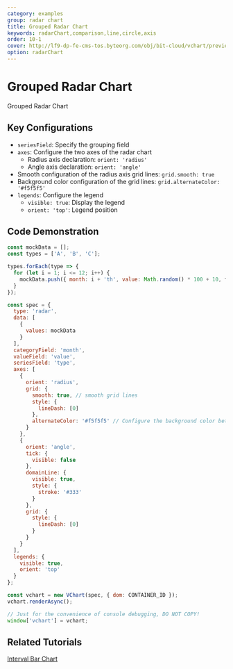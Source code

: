 ```yaml
---
category: examples
group: radar chart
title: Grouped Radar Chart
keywords: radarChart,comparison,line,circle,axis
order: 10-1
cover: http://lf9-dp-fe-cms-tos.byteorg.com/obj/bit-cloud/vchart/preview/radar-chart/multiple-radar.png
option: radarChart
---
```


# Grouped Radar Chart

Grouped Radar Chart

## Key Configurations

- `seriesField`: Specify the grouping field
- `axes`: Configure the two axes of the radar chart
  - Radius axis declaration: `orient: 'radius'`
  - Angle axis declaration: `orient: 'angle'`
- Smooth configuration of the radius axis grid lines: `grid.smooth: true`
- Background color configuration of the grid lines: `grid.alternateColor: '#f5f5f5'`
- `legends`: Configure the legend
  - `visible: true`: Display the legend
  - `orient: 'top'`: Legend position

## Code Demonstration

```javascript livedemo
const mockData = [];
const types = ['A', 'B', 'C'];

types.forEach(type => {
  for (let i = 1; i <= 12; i++) {
    mockData.push({ month: i + 'th', value: Math.random() * 100 + 10, type });
  }
});

const spec = {
  type: 'radar',
  data: [
    {
      values: mockData
    }
  ],
  categoryField: 'month',
  valueField: 'value',
  seriesField: 'type',
  axes: [
    {
      orient: 'radius',
      grid: {
        smooth: true, // smooth grid lines
        style: {
          lineDash: [0]
        },
        alternateColor: '#f5f5f5' // Configure the background color between grid lines
      }
    },
    {
      orient: 'angle',
      tick: {
        visible: false
      },
      domainLine: {
        visible: true,
        style: {
          stroke: '#333'
        }
      },
      grid: {
        style: {
          lineDash: [0]
        }
      }
    }
  ],
  legends: {
    visible: true,
    orient: 'top'
  }
};

const vchart = new VChart(spec, { dom: CONTAINER_ID });
vchart.renderAsync();

// Just for the convenience of console debugging, DO NOT COPY!
window['vchart'] = vchart;
```

## Related Tutorials

[Interval Bar Chart](link)
